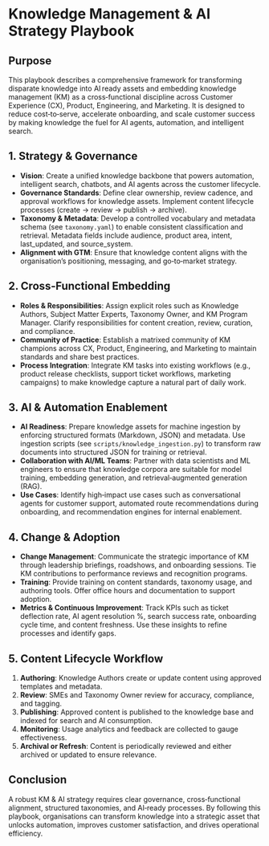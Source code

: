 # Knowledge Management & AI Strategy Playbook

## Purpose
This playbook describes a comprehensive framework for transforming disparate knowledge into AI ready assets and embedding knowledge management (KM) as a cross‑functional discipline across Customer Experience (CX), Product, Engineering, and Marketing. It is designed to reduce cost‑to‑serve, accelerate onboarding, and scale customer success by making knowledge the fuel for AI agents, automation, and intelligent search.

## 1. Strategy & Governance
- **Vision**: Create a unified knowledge backbone that powers automation, intelligent search, chatbots, and AI agents across the customer lifecycle.
- **Governance Standards**: Define clear ownership, review cadence, and approval workflows for knowledge assets. Implement content lifecycle processes (create → review → publish → archive).
- **Taxonomy & Metadata**: Develop a controlled vocabulary and metadata schema (see `taxonomy.yaml`) to enable consistent classification and retrieval. Metadata fields include audience, product area, intent, last_updated, and source_system.
- **Alignment with GTM**: Ensure that knowledge content aligns with the organisation’s positioning, messaging, and go‑to‑market strategy.

## 2. Cross‑Functional Embedding
- **Roles & Responsibilities**: Assign explicit roles such as Knowledge Authors, Subject Matter Experts, Taxonomy Owner, and KM Program Manager. Clarify responsibilities for content creation, review, curation, and compliance.
- **Community of Practice**: Establish a matrixed community of KM champions across CX, Product, Engineering, and Marketing to maintain standards and share best practices.
- **Process Integration**: Integrate KM tasks into existing workflows (e.g., product release checklists, support ticket workflows, marketing campaigns) to make knowledge capture a natural part of daily work.

## 3. AI & Automation Enablement
- **AI Readiness**: Prepare knowledge assets for machine ingestion by enforcing structured formats (Markdown, JSON) and metadata. Use ingestion scripts (see `scripts/knowledge_ingestion.py`) to transform raw documents into structured JSON for training or retrieval.
- **Collaboration with AI/ML Teams**: Partner with data scientists and ML engineers to ensure that knowledge corpora are suitable for model training, embedding generation, and retrieval‑augmented generation (RAG).
- **Use Cases**: Identify high‑impact use cases such as conversational agents for customer support, automated route recommendations during onboarding, and recommendation engines for internal enablement.

## 4. Change & Adoption
- **Change Management**: Communicate the strategic importance of KM through leadership briefings, roadshows, and onboarding sessions. Tie KM contributions to performance reviews and recognition programs.
- **Training**: Provide training on content standards, taxonomy usage, and authoring tools. Offer office hours and documentation to support adoption.
- **Metrics & Continuous Improvement**: Track KPIs such as ticket deflection rate, AI agent resolution %, search success rate, onboarding cycle time, and content freshness. Use these insights to refine processes and identify gaps.

## 5. Content Lifecycle Workflow
1. **Authoring**: Knowledge Authors create or update content using approved templates and metadata.
2. **Review**: SMEs and Taxonomy Owner review for accuracy, compliance, and tagging.
3. **Publishing**: Approved content is published to the knowledge base and indexed for search and AI consumption.
4. **Monitoring**: Usage analytics and feedback are collected to gauge effectiveness.
5. **Archival or Refresh**: Content is periodically reviewed and either archived or updated to ensure relevance.

## Conclusion
A robust KM & AI strategy requires clear governance, cross‑functional alignment, structured taxonomies, and AI‑ready processes. By following this playbook, organisations can transform knowledge into a strategic asset that unlocks automation, improves customer satisfaction, and drives operational efficiency.
